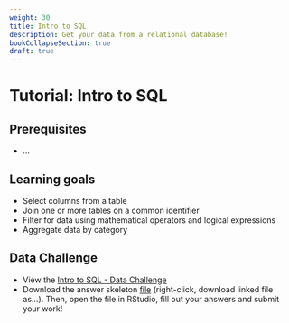 ```yaml
---
weight: 30
title: Intro to SQL
description: Get your data from a relational database!
bookCollapseSection: true
draft: true
---
```


# Tutorial: Intro to SQL

## Prerequisites
* ...


## Learning goals

* Select columns from a table
* Join one or more tables on a common identifier
* Filter for data using mathematical operators and logical expressions
* Aggregate data by category

## Data Challenge
- View the [Intro to SQL - Data Challenge](intro-to-sql.html)
- Download the answer skeleton [file](intro-to-sql-skeleton.R) (right-click, download linked file as...). Then, open the file in RStudio, fill out your answers and submit your work!
